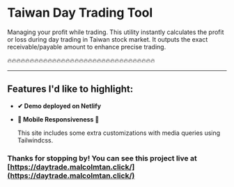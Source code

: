 # Taiwan Day Trading Tool

Managing your profit while trading. This utility instantly calculates the profit or loss during day trading in Taiwan stock market. It outputs the exact receivable/payable amount to enhance precise trading.


🔥🔥🔥🔥🔥🔥🔥🔥🔥🔥🔥🔥🔥🔥🔥🔥🔥🔥🔥🔥🔥🔥🔥🔥🔥🔥🔥🔥🔥🔥🔥🔥🔥

---
## Features I'd like to highlight:

* **✔ Demo deployed on Netlify**

* **📱 Mobile Responsiveness 📱**

    This site includes some extra customizations with media queries using Tailwindcss.


### Thanks for stopping by! You can see this project live at [https://daytrade.malcolmtan.click/](https://daytrade.malcolmtan.click/)


